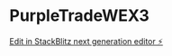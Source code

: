 # PurpleTradeWEX3

[Edit in StackBlitz next generation editor ⚡️](https://stackblitz.com/~/github.com/wawawee/PurpleTradeWEX3)